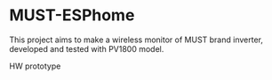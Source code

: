 # MUST-ESPhome
This project aims to make a wireless monitor of MUST brand inverter, developed and tested with PV1800 model.

HW prototype

